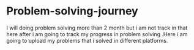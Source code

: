 # Problem-solving-journey
I will doing problem solving more than 2 month but i am not track in that here after i am going to track my progress in problem solving .Here i am going to upload my problems that i solved in different platforms.
